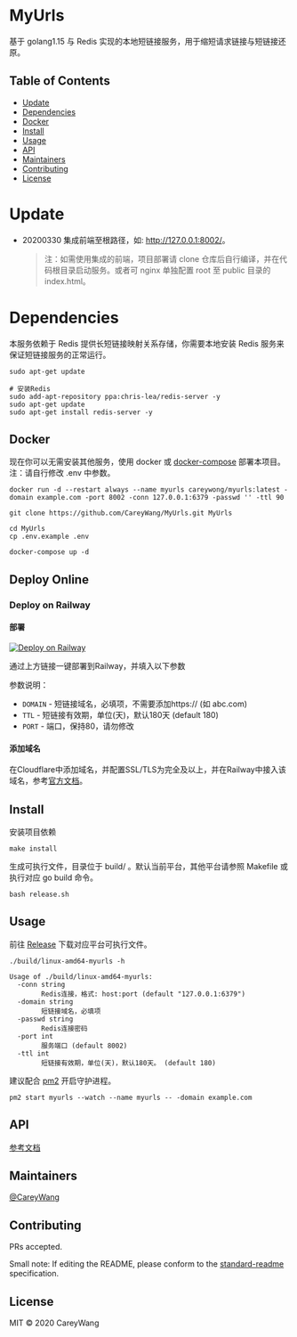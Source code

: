 # MyUrls

基于 golang1.15 与 Redis 实现的本地短链接服务，用于缩短请求链接与短链接还原。

## Table of Contents

- [Update](#update)
- [Dependencies](#dependencies)
- [Docker](#Docker)
- [Install](#install)
- [Usage](#usage)
- [API](#api)
- [Maintainers](#maintainers)
- [Contributing](#contributing)
- [License](#license)

# Update

- 20200330
  集成前端至根路径，如: <http://127.0.0.1:8002/>。

  > 注：如需使用集成的前端，项目部署请 clone 仓库后自行编译，并在代码根目录启动服务。或者可 nginx 单独配置 root 至 public 目录的 index.html。


# Dependencies

本服务依赖于 Redis 提供长短链接映射关系存储，你需要本地安装 Redis 服务来保证短链接服务的正常运行。

```shell script
sudo apt-get update

# 安装Redis
sudo add-apt-repository ppa:chris-lea/redis-server -y 
sudo apt-get update 
sudo apt-get install redis-server -y 
```

## Docker 

现在你可以无需安装其他服务，使用 docker 或 [docker-compose](https://docs.docker.com/compose/install/) 部署本项目。注：请自行修改 .env 中参数。

```
docker run -d --restart always --name myurls careywong/myurls:latest -domain example.com -port 8002 -conn 127.0.0.1:6379 -passwd '' -ttl 90
```

```shell script
git clone https://github.com/CareyWang/MyUrls.git MyUrls

cd MyUrls
cp .env.example .env

docker-compose up -d
```
## Deploy Online 

### Deploy on Railway

#### 部署

[![Deploy on Railway](https://railway.app/button.svg)](https://railway.app/new/template?template=https%3A%2F%2Fgithub.com%2Fpzcn%2FMyurls-Railway&plugins=redis&envs=ENV_DOMAIN%2CENV_TTL%2CPORT&ENV_DOMAINDesc=Your+domain.&ENV_TTLDesc=Short+link+validity+period+%28day%29&PORTDesc=DO+NOT+CHANGE&ENV_TTLDefault=180&PORTDefault=80)

通过上方链接一键部署到Railway，并填入以下参数

参数说明：

- `DOMAIN` - 短链接域名，必填项，不需要添加https:// (如 abc.com)
- `TTL` - 短链接有效期，单位(天)，默认180天 (default 180)
- `PORT` - 端口，保持80，请勿修改

#### 添加域名

在Cloudflare中添加域名，并配置SSL/TLS为完全及以上，并在Railway中接入该域名，参考[官方文档](https://docs.railway.app/deploy/exposing-your-app#lets-encrypt-ssl-certificates)。

## Install

安装项目依赖

```shell script
make install
```

生成可执行文件，目录位于 build/ 。默认当前平台，其他平台请参照 Makefile 或执行对应 go build 命令。

```shell script
bash release.sh
```

## Usage

前往 [Release](https://github.com/CareyWang/MyUrls/releases) 下载对应平台可执行文件。

```shell script
./build/linux-amd64-myurls -h 

Usage of ./build/linux-amd64-myurls:
  -conn string
        Redis连接，格式: host:port (default "127.0.0.1:6379")
  -domain string
        短链接域名，必填项
  -passwd string
        Redis连接密码
  -port int
        服务端口 (default 8002)
  -ttl int
        短链接有效期，单位(天)，默认180天。 (default 180)
```

建议配合 [pm2](https://pm2.keymetrics.io/) 开启守护进程。

```shell script
pm2 start myurls --watch --name myurls -- -domain example.com
```

## API

[参考文档](https://myurls.mydoc.li)


## Maintainers

[@CareyWang](https://github.com/CareyWang)

## Contributing

PRs accepted.

Small note: If editing the README, please conform to the [standard-readme](https://github.com/RichardLitt/standard-readme) specification.

## License

MIT © 2020 CareyWang
